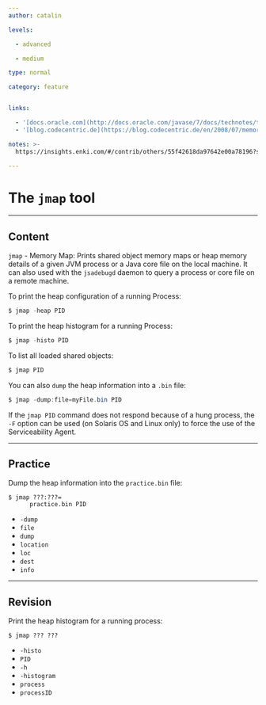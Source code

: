 ```yaml
---
author: catalin

levels:

  - advanced

  - medium

type: normal

category: feature


links:

  - '[docs.oracle.com](http://docs.oracle.com/javase/7/docs/technotes/tools/share/jmap.html){website}'
  - '[blog.codecentric.de](https://blog.codecentric.de/en/2008/07/memory-analysis-part-1-obtaining-a-java-heapdump/){website}'

notes: >-
  https://insights.enki.com/#/contrib/others/55f42618da97642e00a78196?search=khandelwalrinki

---
```


# The `jmap` tool

---
## Content

`jmap` - Memory Map: Prints shared object memory maps or heap memory details of a given JVM process or a Java core file on the local machine. It can also used with the `jsadebugd` daemon to query a process or core file on a remote machine.

To print the heap configuration of a running Process:
```java
$ jmap -heap PID 

```

To print the heap histogram for a running Process:
```java
$ jmap -histo PID 

```

To list all loaded shared objects:
```java
$ jmap PID

```

You can also `dump` the heap information into a `.bin` file:

```java
$ jmap -dump:file=myFile.bin PID
```
If the `jmap PID` command does not respond because of a hung process, the `-F` option can be used (on Solaris OS and Linux only) to force the use of the Serviceability Agent.

---
## Practice

Dump the heap information into the `practice.bin` file:
```
$ jmap ???:???=
      practice.bin PID
```

* `-dump` 
* `file` 
* `dump` 
* `location` 
* `loc` 
* `dest` 
* `info`

---
## Revision

Print the heap histogram for a running process:
```
$ jmap ??? ???
```

* `-histo` 
* `PID` 
* `-h` 
* `-histogram` 
* `process` 
* `processID`

